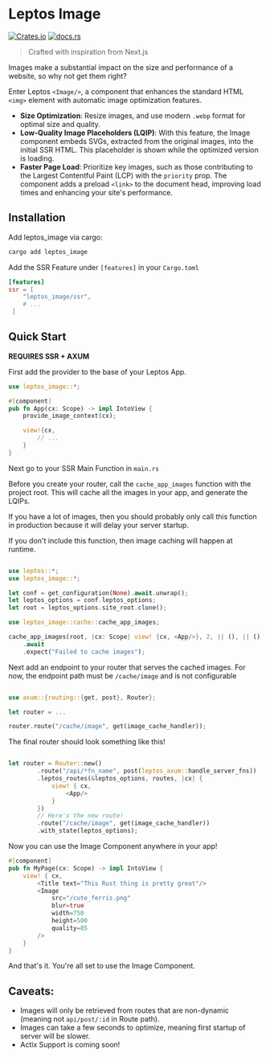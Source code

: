 # Leptos Image

[![Crates.io](https://img.shields.io/crates/v/leptos_image.svg)](https://crates.io/crates/leptos_image)
[![docs.rs](https://docs.rs/leptos_image/badge.svg)](https://docs.rs/leptos_image)

> Crafted with inspiration from Next.js

Images make a substantial impact on the size and performance of a website, so why not get them right?

Enter Leptos `<Image/>`, a component that enhances the standard HTML `<img>` element with automatic image optimization features.

- **Size Optimization**: Resize images, and use modern `.webp` format for optimal size and quality.
- **Low-Quality Image Placeholders (LQIP)**: With this feature, the Image component embeds SVGs, extracted from the original images, into the initial SSR HTML. This placeholder is shown while the optimized version is loading.
- **Faster Page Load**: Prioritize key images, such as those contributing to the Largest Contentful Paint (LCP) with the `priority` prop. The component adds a preload `<link>` to the document head, improving load times and enhancing your site's performance.

## Installation

Add leptos_image via cargo:

```bash
cargo add leptos_image
```

Add the SSR Feature under `[features]` in your `Cargo.toml`

```toml
[features]
ssr = [
    "leptos_image/ssr",
    # ...
 ]
```

## Quick Start

**REQUIRES SSR + AXUM**

First add the provider to the base of your Leptos App.

```rust
use leptos_image::*;

#[component]
pub fn App(cx: Scope) -> impl IntoView {
    provide_image_context(cx);

    view!{cx,
        // ...
    }
}
```

Next go to your SSR Main Function in `main.rs`

Before you create your router, call the `cache_app_images` function with the project root. This will cache all the images in your app, and generate the LQIPs.

If you have a lot of images, then you should probably only call this function in production because it will delay your server startup.

If you don't include this function, then image caching will happen at runtime.

```rust

use leptos::*;
use leptos_image::*;

let conf = get_configuration(None).await.unwrap();
let leptos_options = conf.leptos_options;
let root = leptos_options.site_root.clone();

use leptos_image::cache::cache_app_images;

cache_app_images(root, |cx: Scope| view! {cx, <App/>}, 2, || (), || ())
    .await
    .expect("Failed to cache images");

```

Next add an endpoint to your router that serves the cached images. For now, the endpoint path must be `/cache/image` and is not configurable

```rust

use axum::{routing::{get, post}, Router};

let router = ...

router.route("/cache/image", get(image_cache_handler));

```

The final router should look something like this!

```rust

let router = Router::new()
        .route("/api/*fn_name", post(leptos_axum::handle_server_fns))
        .leptos_routes(&leptos_options, routes, |cx| {
            view! { cx,
                <App/>
            }
        })
        // Here's the new route!
        .route("/cache/image", get(image_cache_handler))
        .with_state(leptos_options);

```

Now you can use the Image Component anywhere in your app!

```rust
#[component]
pub fn MyPage(cx: Scope) -> impl IntoView {
    view! { cx,
        <Title text="This Rust thing is pretty great"/>
        <Image
            src="/cute_ferris.png"
            blur=true
            width=750
            height=500
            quality=85
        />
    }
}
```

And that's it. You're all set to use the Image Component.

## Caveats:

- Images will only be retrieved from routes that are non-dynamic (meaning not `api/post/:id` in Route path).
- Images can take a few seconds to optimize, meaning first startup of server will be slower.
- Actix Support is coming soon!
